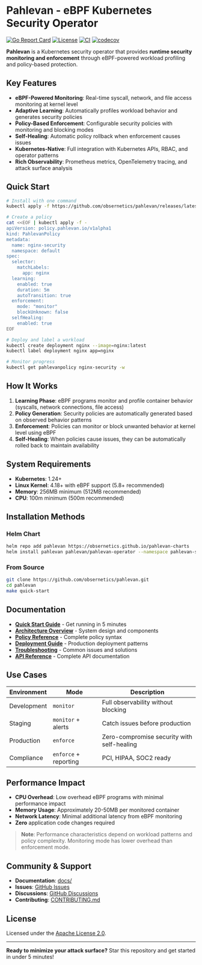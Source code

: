 # Pahlevan - eBPF Kubernetes Security Operator

[![Go Report Card](https://goreportcard.com/badge/github.com/obsernetics/pahlevan)](https://goreportcard.com/report/github.com/obsernetics/pahlevan)
[![License](https://img.shields.io/badge/License-Apache%202.0-blue.svg)](https://opensource.org/licenses/Apache-2.0)
[![CI](https://github.com/obsernetics/pahlevan/workflows/CI/badge.svg)](https://github.com/obsernetics/pahlevan/actions/workflows/ci.yml)
[![codecov](https://codecov.io/gh/obsernetics/pahlevan/branch/main/graph/badge.svg)](https://codecov.io/gh/obsernetics/pahlevan)

**Pahlevan** is a Kubernetes security operator that provides **runtime security monitoring and enforcement** through eBPF-powered workload profiling and policy-based protection.

## Key Features

- **eBPF-Powered Monitoring**: Real-time syscall, network, and file access monitoring at kernel level
- **Adaptive Learning**: Automatically profiles workload behavior and generates security policies
- **Policy-Based Enforcement**: Configurable security policies with monitoring and blocking modes
- **Self-Healing**: Automatic policy rollback when enforcement causes issues
- **Kubernetes-Native**: Full integration with Kubernetes APIs, RBAC, and operator patterns
- **Rich Observability**: Prometheus metrics, OpenTelemetry tracing, and attack surface analysis

## Quick Start

```bash
# Install with one command
kubectl apply -f https://github.com/obsernetics/pahlevan/releases/latest/download/install.yaml

# Create a policy
cat <<EOF | kubectl apply -f -
apiVersion: policy.pahlevan.io/v1alpha1
kind: PahlevanPolicy
metadata:
  name: nginx-security
  namespace: default
spec:
  selector:
    matchLabels:
      app: nginx
  learning:
    enabled: true
    duration: 5m
    autoTransition: true
  enforcement:
    mode: "monitor"
    blockUnknown: false
  selfHealing:
    enabled: true
EOF

# Deploy and label a workload
kubectl create deployment nginx --image=nginx:latest
kubectl label deployment nginx app=nginx

# Monitor progress
kubectl get pahlevanpolicy nginx-security -w
```

## How It Works

1. **Learning Phase**: eBPF programs monitor and profile container behavior (syscalls, network connections, file access)
2. **Policy Generation**: Security policies are automatically generated based on observed behavior patterns
3. **Enforcement**: Policies can monitor or block unwanted behavior at kernel level using eBPF
4. **Self-Healing**: When policies cause issues, they can be automatically rolled back to maintain availability

## System Requirements

- **Kubernetes**: 1.24+
- **Linux Kernel**: 4.18+ with eBPF support (5.8+ recommended)
- **Memory**: 256MB minimum (512MB recommended)
- **CPU**: 100m minimum (500m recommended)

## Installation Methods

### Helm Chart
```bash
helm repo add pahlevan https://obsernetics.github.io/pahlevan-charts
helm install pahlevan pahlevan/pahlevan-operator --namespace pahlevan-system --create-namespace
```

### From Source
```bash
git clone https://github.com/obsernetics/pahlevan.git
cd pahlevan
make quick-start
```

## Documentation

- **[Quick Start Guide](docs/quick-start.md)** - Get running in 5 minutes
- **[Architecture Overview](docs/architecture.md)** - System design and components
- **[Policy Reference](docs/policy-reference.md)** - Complete policy syntax
- **[Deployment Guide](docs/deployment.md)** - Production deployment patterns
- **[Troubleshooting](docs/troubleshooting.md)** - Common issues and solutions
- **[API Reference](docs/api-reference.md)** - Complete API documentation

## Use Cases

| Environment | Mode | Description |
|-------------|------|-------------|
| Development | `monitor` | Full observability without blocking |
| Staging | `monitor` + alerts | Catch issues before production |
| Production | `enforce` | Zero-compromise security with self-healing |
| Compliance | `enforce` + reporting | PCI, HIPAA, SOC2 ready |

## Performance Impact

- **CPU Overhead**: Low overhead eBPF programs with minimal performance impact
- **Memory Usage**: Approximately 20-50MB per monitored container
- **Network Latency**: Minimal additional latency from eBPF monitoring
- **Zero** application code changes required

> **Note**: Performance characteristics depend on workload patterns and policy complexity. Monitoring mode has lower overhead than enforcement mode.

## Community & Support

- **Documentation**: [docs/](docs/)
- **Issues**: [GitHub Issues](https://github.com/obsernetics/pahlevan/issues)
- **Discussions**: [GitHub Discussions](https://github.com/obsernetics/pahlevan/discussions)
- **Contributing**: [CONTRIBUTING.md](CONTRIBUTING.md)

## License

Licensed under the [Apache License 2.0](LICENSE).

---

**Ready to minimize your attack surface?** Star this repository and get started in under 5 minutes!